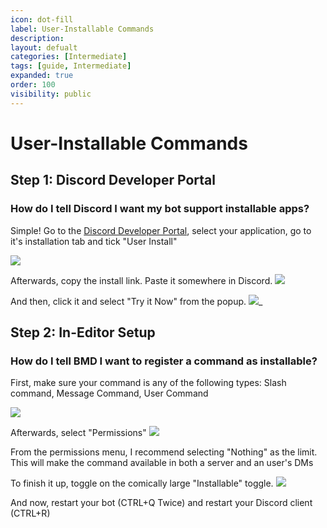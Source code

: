 ```yaml
---
icon: dot-fill
label: User-Installable Commands
description:
layout: defualt
categories: [Intermediate]
tags: [guide, Intermediate]
expanded: true
order: 100
visibility: public
---
```

# User-Installable Commands
## Step 1: Discord Developer Portal
### How do I tell Discord I want my bot support installable apps?
Simple! Go to the [Discord Developer Portal](https://discord.com/developers/applications), select your application, go to it's installation tab and tick "User Install"

![](https://steamuserimages-a.akamaihd.net/ugc/2504637799919513525/D9AA7C7D6619AEB13CD718EEB84EDED8BBE31BFE/)

Afterwards, copy the install link. Paste it somewhere in Discord.
![](https://steamuserimages-a.akamaihd.net/ugc/2504637799919518558/AB7AE11009F7BF357F665C7441ED41A3CBA1DE96/)

And then, click it and select "Try it Now" from the popup.
![](https://steamuserimages-a.akamaihd.net/ugc/2504637799919517287/31C34E75EA1732A98BD7A0C01C7C658C8BC587B2/)_

## Step 2: In-Editor Setup 
### How do I tell BMD I want to register a command as installable?
First, make sure your command is any of the following types: Slash command, Message Command, User Command

![](https://steamuserimages-a.akamaihd.net/ugc/2496759112768545662/04D54789B165D4A0B2B247D5CAD55D0C7A91D2E0/)

Afterwards, select "Permissions"
![](https://steamuserimages-a.akamaihd.net/ugc/2496759112768557007/774650DEA9B95675EE218A07421A5ED90A87AF0B/)

From the permissions menu, I recommend selecting "Nothing" as the limit. This will make the command available in both a server and an user's DMs

To finish it up, toggle on the comically large "Installable" toggle.
![](https://steamuserimages-a.akamaihd.net/ugc/2496759112768565236/A7B26ECC232B1C215E391E274825C38E5296894B/)

And now, restart your bot (CTRL+Q Twice) and restart your Discord client (CTRL+R) 